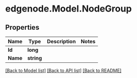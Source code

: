 # edgenode.Model.NodeGroup

## Properties

Name | Type | Description | Notes
------------ | ------------- | ------------- | -------------
**Id** | **long** |  | 
**Name** | **string** |  | 

[[Back to Model list]](../README.md#documentation-for-models) [[Back to API list]](../README.md#documentation-for-api-endpoints) [[Back to README]](../README.md)

